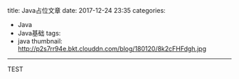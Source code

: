 title: Java占位文章
date: 2017-12-24 23:35
categories:

- Java
- Java基础
tags:
- java
thumbnail: http://p2s7rr94e.bkt.clouddn.com/blog/180120/8k2cFHFdgh.jpg

------

TEST
